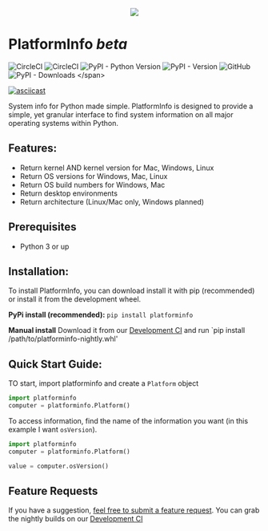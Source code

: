 <span> <p align="center"> <img src="https://platforminfo.github.io/img/docusaurus.png"><h1>PlatformInfo <i>beta</i></h1></span>
<span>![CircleCI](https://img.shields.io/circleci/build/github/platforminfo/platforminfo/development?token=CCIPAT_UU1tyCCXq7xK7K8aDizkdk_2517470d414d4a5e8c8362a676c19a4e0a24883e&style=for-the-badge&label=DEVELOPMENT%20BUILD&labelColor=%236f6f6f)
![CircleCI](https://img.shields.io/circleci/build/github/platforminfo/platforminfo/main?style=for-the-badge&label=STABLE%20BUILD&labelColor=%236f6f6f)
![PyPI - Python Version](https://img.shields.io/pypi/pyversions/platforminfo?style=for-the-badge&labelColor=ad9b00)
![PyPI - Version](https://img.shields.io/pypi/v/platforminfo?style=for-the-badge&label=PyPi%20version&labelColor=%23ad9b00)
![GitHub](https://img.shields.io/github/license/platforminfo/platforminfo?style=for-the-badge)
![PyPI - Downloads](https://img.shields.io/pypi/dm/platforminfo?style=for-the-badge&label=Downloads%20(past%20month%2C%20excl.%20mirrorbots)&labelColor=%23ad9b00)
</span>

[![asciicast](https://asciinema.org/a/606618.svg)](https://asciinema.org/a/606618)

System info for Python made simple.
PlatformInfo is designed to provide a simple, yet granular interface to find system information on all major operating systems within Python.

## Features:

*  Return kernel AND kernel version for Mac, Windows, Linux
*  Return OS versions for Windows, Mac, Linux
*  Return OS build numbers for Windows, Mac
*  Return desktop environments
*  Return architecture (Linux/Mac only, Windows planned)

## Prerequisites
*  Python 3 or up

## Installation:
To install PlatformInfo, you can download install it with pip (recommended) or install it from the development wheel.

**PyPi install (recommended):**
`pip install platforminfo`

**Manual install**
Download it from our [Development CI](https://app.circleci.com/pipelines/github/platforminfo/platforminfo?branch=development) and run `pip install /path/to/platforminfo-nightly.whl'

## Quick Start Guide:
TO start, import platforminfo and create a `Platform` object

```python
import platforminfo
computer = platforminfo.Platform()
```

To access information, find the name of the information you want (in this example I want `osVersion`).

```python
import platforminfo
computer = platforminfo.Platform()

value = computer.osVersion()
```

## Feature Requests
If you have a suggestion, [feel free to submit a feature request](https://github.com/platforminfo/platforminfo/issues).
You can grab the nightly builds on our [Development CI](https://app.circleci.com/pipelines/github/platforminfo/platforminfo?branch=development)
